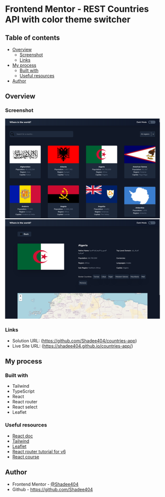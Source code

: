 # Frontend Mentor - REST Countries API with color theme switcher

## Table of contents

- [Overview](#overview)
  - [Screenshot](#screenshot)
  - [Links](#links)
- [My process](#my-process)
  - [Built with](#built-with)
  - [Useful resources](#useful-resources)
- [Author](#author)

## Overview

### Screenshot

![](./design/screenshot.jpg)
![](./design/screenshot-country.jpg)


### Links

- Solution URL: (https://github.com/Shadee404/countries-app)
- Live Site URL: (https://shadee404.github.io/countries-app/)

## My process

### Built with

- Tailwind
- TypeScript
- React
- React router
- React select
- Leaflet

### Useful resources

- [React doc](https://reactjs.org/docs/getting-started.html)
- [Tailwind](https://tailwindcss.com/docs/installation)
- [Leaflet](https://leafletjs.com/)
- [React router tutorial for v6 ](https://reacttraining.com/blog/react-router-v6-pre/)
- [React course](https://scrimba.com/learn/learnreact)

## Author

- Frontend Mentor - [@Shadee404](https://www.frontendmentor.io/profile/Shadee404)
- Github - https://github.com/Shadee404
